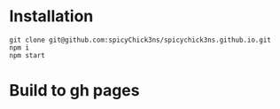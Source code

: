 # Installation
```
git clone git@github.com:spicyChick3ns/spicychick3ns.github.io.git
npm i
npm start
```
# Build to gh pages

